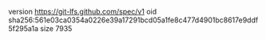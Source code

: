 version https://git-lfs.github.com/spec/v1
oid sha256:561e03ca0354a0226e39a17291bcd05a1fe8c477d4901bc8617e9ddf5f295a1a
size 7935
